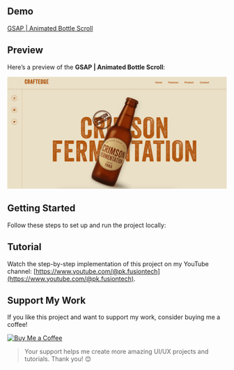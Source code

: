 ## Demo

[GSAP | Animated Bottle Scroll](https://AI-Srishti.github.io/animated-juice-bottle-scroll/)

## Preview

Here’s a preview of the **GSAP | Animated Bottle Scroll**:

![GSAP | Animated Bottle Scroll](./screenshot.png)

## Getting Started

Follow these steps to set up and run the project locally:

## Tutorial

Watch the step-by-step implementation of this project on my YouTube channel:
[https://www.youtube.com/@pk.fusiontech](https://www.youtube.com/@pk.fusiontech).

## Support My Work

If you like this project and want to support my work, consider buying me a coffee!

<a href="https://www.buymeacoffee.com/pixelperfectlabs">
  <img src="https://i.ibb.co/8sYMgd1/bmc-qr.png" alt="Buy Me a Coffee" height="200" width="200" />
</a>

> Your support helps me create more amazing UI/UX projects and tutorials. Thank you! 😊
